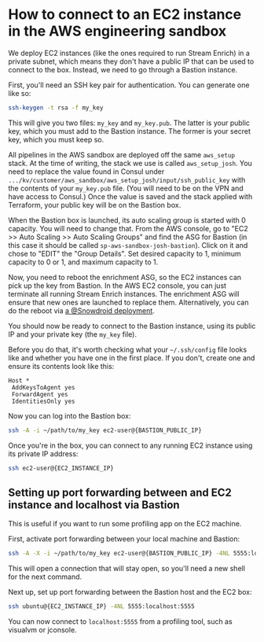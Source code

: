 # How to connect to an EC2 instance in the AWS engineering sandbox

We deploy EC2 instances (like the ones required to run Stream Enrich) in a private subnet, which means they don't have a public IP that can be used to connect to the box. Instead, we need to go through a Bastion instance.

First, you'll need an SSH key pair for authentication. You can generate one like so:

```bash
ssh-keygen -t rsa -f my_key
```

This will give you two files: `my_key` and `my_key.pub`. The latter is your public key, which you must add to the Bastion instance. The former is your secret key, which you must keep so.

All pipelines in the AWS sandbox are deployed off the same `aws_setup` stack. At the time of writing, the stack we use is called `aws_setup_josh`. You need to replace the value found in Consul under `.../kv/customer/aws_sandbox/aws_setup_josh/input/ssh_public_key` with the contents of your `my_key.pub` file. (You will need to be on the VPN and have access to Consul.) Once the value is saved and the stack applied with Terraform, your public key will be on the Bastion box.

When the Bastion box is launched, its auto scaling group is started with 0 capacity. You will need to change that. From the AWS console, go to "EC2 >> Auto Scaling >> Auto Scaling Groups" and find the ASG for Bastion (in this case it should be called `sp-aws-sandbox-josh-bastion`). Click on it and chose to "EDIT" the "Group Details". Set desired capacity to 1, minimum capacity to 0 or 1, and maximum capacity to 1.

Now, you need to reboot the enrichment ASG, so the EC2 instances can pick up the key from Bastion. In the AWS EC2 console, you can just terminate all running Stream Enrich instances. The enrichment ASG will ensure that new ones are launched to replace them. Alternatively, you can do the reboot via [a @Snowdroid deployment](https://snplow.atlassian.net/wiki/spaces/TEC/pages/778862615/Deploy+infrastructure).

You should now be ready to connect to the Bastion instance, using its public IP and your private key (the `my_key` file).

Before you do that, it's worth checking what your `~/.ssh/config` file looks like and whether you have one in the first place. If you don't, create one and ensure its contents look like this:

```
Host *
 AddKeysToAgent yes
 ForwardAgent yes
 IdentitiesOnly yes
```

Now you can log into the Bastion box:

```bash
ssh -A -i ~/path/to/my_key ec2-user@{BASTION_PUBLIC_IP}
```

Once you're in the box, you can connect to any running EC2 instance using its private IP address:

```bash
ssh ec2-user@{EC2_INSTANCE_IP}
```

## Setting up port forwarding between and EC2 instance and localhost via Bastion

This is useful if you want to run some profiling app on the EC2 machine.

First, activate port forwarding between your local machine and Bastion:

```bash
ssh -A -X -i ~/path/to/my_key ec2-user@{BASTION_PUBLIC_IP} -4NL 5555:localhost:5555
```

This will open a connection that will stay open, so you'll need a new shell for the next command.

Next up, set up port forwarding between the Bastion host and the EC2 box:

```bash
ssh ubuntu@{EC2_INSTANCE_IP} -4NL 5555:localhost:5555
```

You can now connect to `localhost:5555` from a profiling tool, such as visualvm or jconsole.
